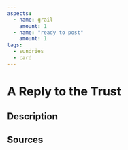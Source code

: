```yaml
---
aspects:
  - name: grail
    amount: 1
  - name: "ready to post"
    amount: 1
tags:
  - sundries
  - card
---
```

# A Reply to the Trust
## Description

## Sources

